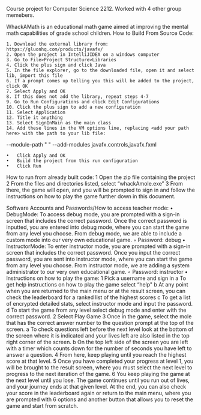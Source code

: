 Course project for Computer Science 2212. Worked with 4 other group memebers.

WhackAMath is an educational math game aimed at improving the mental math capabilities of grade school children.
How to Build From Source Code:

	1. Download the external library from:  https://gluonhq.com/products/javafx/ 
	2. Open the project in IntelliJIDEA on a windows computer
	3. Go to File>Project Structure>Libraries
	4. Click the plus sign and click Java
	5. In the file explorer, go to the downloaded file, open it and select lib, import this file
	6. If a prompt comes up telling you this will be added to the project, click OK
	7. Select Apply and OK
	8. If this does not add the library, repeat steps 4-7
	9. Go to Run Configurations and click Edit Configurations
	10. Click the plus sign to add a new configuration
	11. Select Application
	12. Title it anything
	13. Select SignInMain as the main class
	14. Add these lines in the VM options line, replacing <add your path here> with the path to your lib file:

--module-path
" <add your path here>"
--add-modules
javafx.controls,javafx.fxml

    •	Click Apply and OK
	•	Build the project from this run configuration
	•	Click Run




How to run from already built code:
	1	Open the zip file containing the project
	2	From the files and directories listed, select “whackAmole.exe”
	3	From there, the game will open, and you will be prompted to sign in and follow the instructions on how to play
	the game further down in this document.



Software Accounts and Passwords/How to access teacher mode:
	•	DebugMode: To access debug mode, you are prompted with a sign-in screen that includes the correct password.
	    Once the correct password is inputted, you are entered into debug mode, where you can start the game from
	    any level you choose. From debug mode, we are able to include a custom mode into our very own educational game.
	◦	Password: debug
	•	InstructorMode: To enter instructor mode, you are prompted with a sign-in screen that includes the correct
	    password. Once you input the correct password, you are sent into instructor mode, where you can start the game
	    from any level you choose. From instructor mode, we are adding a system administrator to our very own
	    educational game.
	◦	Password: instructor
	•	Instructions on how to play the game:
	1	Pick a username and sign in
		a To get help instructions on how to play the game select “help"
	    b At any point when you are returned to the main menu or at the result screen, you can check the leaderboard
	    for a ranked list of the highest scores
	    c To get a list of encrypted detailed stats, select instructor mode and input the password.
	    d To start the game from any level select debug mode and enter with the correct password.
	2	Select Play Game
	3   Once in the game, select the mole that has the correct answer number to the question prompt at the top of the
	    screen.
	    a To check questions left before the next level look at the bottom of the screen where it is indicated and
	    your lives left are also listed in the top right corner of the screen.
	    b On the top left side of the screen you are left with a timer which counts down for the number of seconds you
	    have left to answer a question.
	4	From here, keep playing until you reach the highest score at that level.
	5	Once you have completed your progress at level 1, you will be brought to the result screen, where you must
	select the next level to progress to the next iteration of the game.
	6	You keep playing the game at the next level until you lose. The game continues until you run out of lives, and
	your journey ends at that given level. At the end, you can also check your score in the leaderboard again or return
	 to the main menu, where you are prompted with 6 options and another button that allows you to reset the game and
	 start from scratch.
